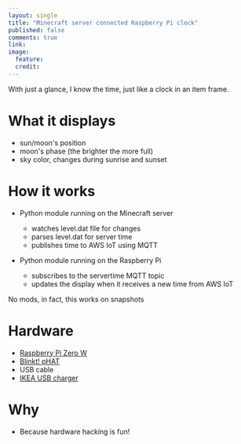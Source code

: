 ```yaml
---
layout: single
title: "Minecraft server connected Raspberry Pi clock"
published: false
comments: true
link:
image:
  feature: 
  credit: 
---
```


With just a glance, I know the time, just like a clock in an item frame.


# What it displays

* sun/moon's position
* moon's phase (the brighter the more full)
* sky color, changes during sunrise and sunset


# How it works

* Python module running on the Minecraft server
  * watches level.dat file for changes
  * parses level.dat for server time
  * publishes time to AWS IoT using MQTT

* Python module running on the Raspberry Pi
  * subscribes to the servertime MQTT topic
  * updates the display when it receives a new time from AWS IoT

No mods, in fact, this works on snapshots


# Hardware

* [Raspberry Pi Zero W](https://shop.pimoroni.com/products/raspberry-pi-zero-w)
* [Blinkt! pHAT](https://shop.pimoroni.com/products/blinkt)
* USB cable
* [IKEA USB charger](http://www.ikea.com/gb/en/products/lighting/light-bulbs-accessories/koppla-3-port-usb-charger-art-20291890/)


# Why

* Because hardware hacking is fun!